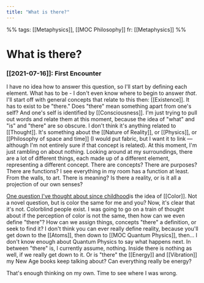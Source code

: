 ```yaml
---
title: "What is there?"
---
```

%%
tags: [[Metaphysics]], [[MOC Philosophy]]
fr: [[Metaphysics]]
%%

# What is there?
### [[2021-07-16]]: First Encounter
I have no idea how to answer this question, so I'll start by defining each element. 
	What has to be - 
I don't even know where to begin to answer *that*. I'll start off with general concepts that relate to this then: [[Existence]]. It has to exist to be "there." Does "there" mean something apart from one's self? And one's self is identified by [[Consciousness]]. I'm just trying to pull out words and relate them at this moment, because the idea of "what" and "is" and "there" are so obscure. I don't think it's anything related to [[Thought]]. It's something about the [[Nature of Reality]], or [[Physics]], or [[Philosophy of space and time]] (I would put fabric, but I want it to link — although I'm not entirely sure if that concept is related). At this moment, I'm just rambling on about nothing. 
Looking around at my surroundings, there are a lot of different things, each made up of a different element, representing a different concept. There are concepts? There are purposes? There are functions? I see everything in my room has a function at least. From the walls, to art. There is meaning? Is there a reality, or is it all a projection of our own senses? 

[One question I've thought about since childhood](https://www.livescience.com/21275-color-red-blue-scientists.html)is the idea of [[Color]]. Not a novel question, but is color the same for me and you? Now, it's clear that it's not. Colorblind people exist.
I was going to go on a train of thought about if the perception of color is not the same, then how can we even define "there"? How can we assign things, concepts "there" a definition, or seek to find it? I don't think you can ever really define reality, because you'll get down to the [[Atoms]], then down to [[MOC Quantum Physics]], then... I don't know enough about Quantum Physics to say what happens next. In between "there" is, I currently assume, nothing. Inside there is nothing as well, if we really get down to it. Or is "there" the [[Energy]] and [[Vibration]] my New Age books keep talking about? Can everything really be energy? 

That's enough thinking on my own. Time to see where I was wrong. 
